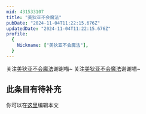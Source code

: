 ```yaml
---
mid: 431533107
title: "美狄亚不会魔法"
pubDate: "2024-11-04T11:22:15.676Z"
updatedDate: "2024-11-04T11:22:15.676Z"
profile:
  {
    Nickname: ["美狄亚不会魔法"],
  }
---
```


关注[美狄亚不会魔法](https://space.bilibili.com/431533107)谢谢喵~ 关注[美狄亚不会魔法](https://space.bilibili.com/431533107)谢谢喵~

## 此条目有待补充
你可以在[这里](https://github.com/Yuhanawa/VTuber.ICU/edit/master/src/content/v/美狄亚不会魔法/index.md)编辑本文
